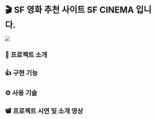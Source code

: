 # :clapper: SF 영화 추천 사이트 SF CINEMA 입니다.

<div alien="center">
<img src="https://user-images.githubusercontent.com/58875822/96440577-23f06d00-1243-11eb-9e11-96b5ff96b861.png"/>
</div>

## 📌 프로젝트 소개

## 👍 구현 기능

## ⚙ 사용 기술

## 📽 프로젝트 시연 및 소개 영상
